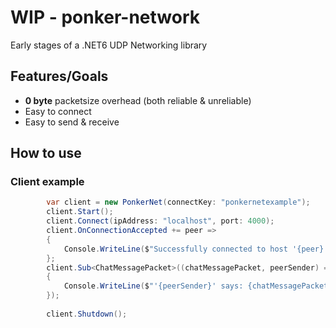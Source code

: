 # WIP - ponker-network 
Early stages of a .NET6 UDP Networking library



## Features/Goals

+ **0 byte** packetsize overhead (both reliable & unreliable)
+ Easy to connect
+ Easy to send & receive



## How to use

### Client example
``` csharp
        var client = new PonkerNet(connectKey: "ponkernetexample");
        client.Start();
        client.Connect(ipAddress: "localhost", port: 4000);
        client.OnConnectionAccepted += peer =>
        {
            Console.WriteLine($"Successfully connected to host '{peer}'!");
        };
        client.Sub<ChatMessagePacket>((chatMessagePacket, peerSender) =>
        {
            Console.WriteLine($"'{peerSender}' says: {chatMessagePacket.Message}");
        });
        
        client.Shutdown();
```
